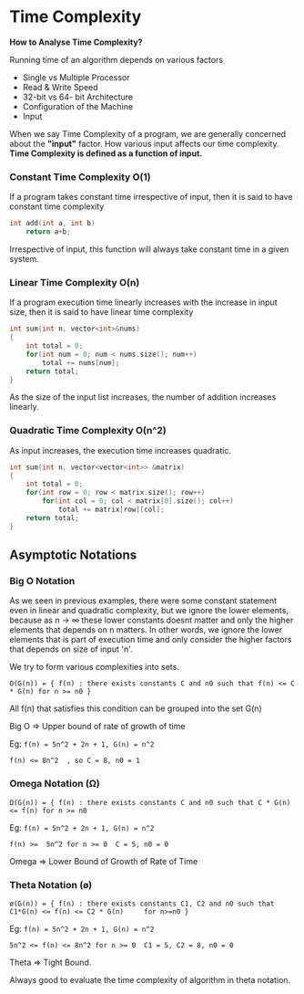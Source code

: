 # Time Complexity

**How to Analyse Time Complexity?**

Running time of an algorithm depends on various factors

* Single vs Multiple Processor
* Read & Write Speed
* 32-bit vs 64- bit Architecture
* Configuration of the Machine
* Input

When we say Time Complexity of a program, we are generally concerned about the **"input"** factor. How various input affects our time complexity. **Time Complexity is defined as a function of input.**

### Constant Time Complexity O\(1\)

If a program takes constant time irrespective of input, then it is said to have constant time complexity

```cpp
int add(int a, int b)
    return a+b;
```

Irrespective of input, this function will always take constant time in a given system.

### Linear Time Complexity O\(n\)

If a program execution time linearly increases with the increase in input size, then it is said to have linear time complexity

```cpp
int sum(int n, vector<int>&nums)
{
    int total = 0;
    for(int num = 0; num < nums.size(); num++)
        total += nums[num];
    return total;
}
```

As the size of the input list increases, the number of addition increases linearly.

### Quadratic Time Complexity O\(n^2\)

As input increases, the execution time increases quadratic.

```cpp
int sum(int n, vector<vector<int>> &matrix)
{
    int total = 0;
    for(int row = 0; row < matrix.size(); row++)
        for(int col = 0; col < matrix[0].size(); col++)
            total += matrix[row][col];
    return total; 
}
```

## Asymptotic Notations  

### Big O Notation

As we seen in previous examples, there were some constant statement even in linear and quadratic complexity, but we ignore the lower elements, because as n -&gt; ∞ these lower constants doesnt matter and only the higher elements that depends on n matters. In other words, we ignore the lower elements that is part of execution time and only consider the  higher factors that depends on size of input 'n'.

We try to form various complexities into sets. 

`O(G(n)) = { f(n) : there exists constants C and n0 such that f(n) <= C * G(n) for n >= n0 }` 

All f\(n\) that satisfies this condition can be grouped into the set G\(n\)

Big O =&gt;  Upper bound of rate of growth of time

Eg: `f(n) = 5n^2 + 2n + 1, G(n) = n^2`

`f(n) <= 8n^2  , so C = 8, n0 = 1`

### Omega Notation \(Ω\)

`Ω(G(n)) = { f(n) : there exists constants C and n0 such that C * G(n) <= f(n) for n >= n0`

Eg: `f(n) = 5n^2 + 2n + 1, G(n) = n^2`

`f(n) >=  5n^2 for n >= 0  C = 5, n0 = 0`

Omega =&gt; Lower Bound of Growth of Rate of Time

### Theta Notation \(ø\)

`ø(G(n)) = { f(n) : there exists constants C1, C2 and n0 such that  C1*G(n) <= f(n) <= C2 * G(n)     for n>=n0 }`

Eg: `f(n) = 5n^2 + 2n + 1, G(n) = n^2`

`5n^2 <= f(n) <= 8n^2 for n >= 0  C1 = 5, C2 = 8, n0 = 0`

Theta =&gt; Tight Bound.

Always good to evaluate the time complexity of algorithm in theta notation.



